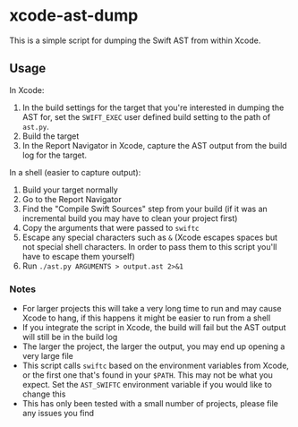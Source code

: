 # xcode-ast-dump

This is a simple script for dumping the Swift AST from within Xcode.

## Usage

In Xcode:

1. In the build settings for the target that you're interested in
   dumping the AST for, set the `SWIFT_EXEC` user defined build setting
   to the path of `ast.py`.
1. Build the target
1. In the Report Navigator in Xcode, capture the AST output from the
   build log for the target.

In a shell (easier to capture output):

1. Build your target normally
1. Go to the Report Navigator
1. Find the "Compile Swift Sources" step from your build (if it was an
   incremental build you may have to clean your project first)
1. Copy the arguments that were passed to `swiftc`
1. Escape any special characters such as `&` (Xcode escapes spaces but
   not special shell characters. In order to pass them to this script
   you'll have to escape them yourself)
1. Run `./ast.py ARGUMENTS > output.ast 2>&1`

### Notes

- For larger projects this will take a very long time to run and may
  cause Xcode to hang, if this happens it might be easier to run from a
  shell
- If you integrate the script in Xcode, the build will fail but the AST
  output will still be in the build log
- The larger the project, the larger the output, you may end up opening
  a very large file
- This script calls `swiftc` based on the environment variables from
  Xcode, or the first one that's found in your `$PATH`. This may not be
  what you expect. Set the `AST_SWIFTC` environment variable if you
  would like to change this
- This has only been tested with a small number of projects, please file
  any issues you find
